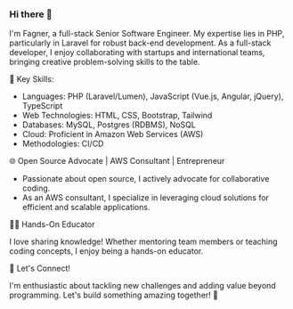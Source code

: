 ### Hi there 👋

I'm Fagner, a full-stack Senior Software Engineer. My expertise lies in PHP, particularly in Laravel for robust back-end development. As a full-stack developer, I enjoy collaborating with startups and international teams, bringing creative problem-solving skills to the table.

🚀 Key Skills:

- Languages: PHP (Laravel/Lumen), JavaScript (Vue.js, Angular, jQuery), TypeScript
- Web Technologies: HTML, CSS, Bootstrap, Tailwind
- Databases: MySQL, Postgres (RDBMS), NoSQL
- Cloud: Proficient in Amazon Web Services (AWS)
- Methodologies: CI/CD

🌐 Open Source Advocate | AWS Consultant | Entrepreneur

- Passionate about open source, I actively advocate for collaborative coding.
- As an AWS consultant, I specialize in leveraging cloud solutions for efficient and scalable applications.

👨‍🏫 Hands-On Educator

I love sharing knowledge! Whether mentoring team members or teaching coding concepts, I enjoy being a hands-on educator.

💬 Let's Connect!

I'm enthusiastic about tackling new challenges and adding value beyond programming. Let's build something amazing together! 🚀

<!--
**fagner-l/fagner-l** is a ✨ _special_ ✨ repository because its `README.md` (this file) appears on your GitHub profile.

Here are some ideas to get you started:

- 🔭 I’m currently working on ...
- 🌱 I’m currently learning ...
- 👯 I’m looking to collaborate on ...
- 🤔 I’m looking for help with ...
- 💬 Ask me about ...
- 📫 How to reach me: ...
- 😄 Pronouns: ...
- ⚡ Fun fact: ...
-->
